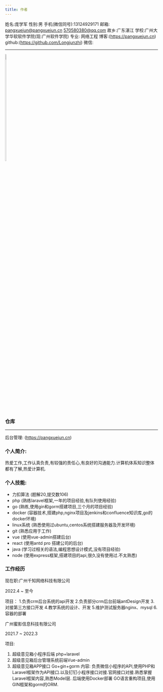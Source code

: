 ```yaml
---
title: 作者
---
```

姓名:庞学军
性别:男
手机(微信同号):13124929171
邮箱: pangxuejun@pangxuejun.cn 570580380@qq.com 
故乡:广东湛江
学校:广州大学华软软件学院(现:广州软件学院)
专业: 网络工程
博客:(https://pangxuejun.cn)
github:(https://github.com/Longjunzhi)
<span style="">微信:</span>

---
<div style="display: inline-block">
<img src="https://pangxuejun.cn/static/wechat_qr.jpg" width="30%" style="float: left">
</div>

### 仓库
---
后台管理: (https://pangxuejun.cn)

### 个人简介:
热爱工作,工作认真负责,有较强的责任心,有良好的沟通能力.计算机体系知识整体都有了解,热爱计算机.
### 个人技能:

* 力扣算法 (题解20,提交数106)
* php (熟练laravel框架,一年的项目经验,有队列使用经验)
* go (熟练,使用gin和gorm搭建项目,三个月的项目经验)
* docker (容器技术,搭建php,nginx项目及jenkins和confluence知识库,go的docker环境)
* linux系统 (熟悉使用过ubuntu,centos系统搭建服务器及开发环境)
* git (熟悉应用于工作)
* vue (使用vue-admin搭建后台)
* react (使用antd pro 搭建公司的后台)
* java (学习过相关的语法,编程思想设计模式,没有项目经验)
* node (使用express框架,搭建项目的api,很久没有使用过.不太熟悉)


### 工作经历
现在职:广州千知网络科技有限公司

2022.4 ~ 至今

项目：
1.负责crm后台系统的api开发
2.负责部分crm后台前端antDesign开发
3.对接第三方接口开发
4.教学系统的设计、开发
5.维护测试服务器nginx、mysql
6.容器的部署


广州蜜影信息科技有限公司

2021.7 ~ 2022.3

项目:
1. 超级意见箱小程序后端 php+laravel
2. 超级意见箱后台管理系统前端Vue-admin
3. 超级意见箱APP接口 Go+gin+gorm
内容:
负责微信小程序的API,使用PHP和Laravel框架作为API接口.以及钉钉小程序接口对接.官网接口对接.熟悉掌握Laravel框架内容,熟悉Model层.
后端使用Docker部署
GO语言重构项目,使用GIN框架和gorm的ORM.
